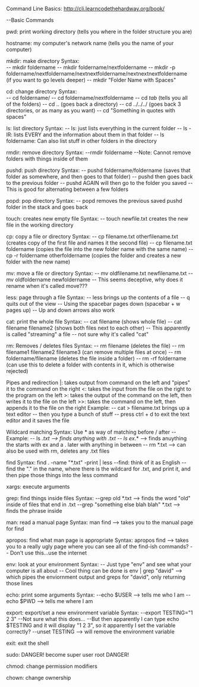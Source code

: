 Command Line Basics:  http://cli.learncodethehardway.org/book/

--Basic Commands

pwd:  print working directory (tells you where in the folder structure you are)

hostname:  my computer's network name (tells you the name of your computer)

mkdir:  make directory
	Syntax:  
		-- mkdir foldername
		-- mkdir foldername/nextfoldername
		-- mkdir -p foldername/nextfoldername/nextnextfoldername/nextnextnextfoldername (if you want to go levels deeper)
		-- mkdir "Folder Name with Spaces"

cd:  change directory
	Syntax:  
		-- cd foldername/
		-- cd foldername/nextfoldername
		-- cd *tab* (tells you all of the folders)
		-- cd .. (goes back a directory)
		-- cd ../../../ (goes back 3 directories, or as many as you want)
		-- cd "Something in quotes with spaces"

ls:  list directory
	Syntax:
		-- ls:  just lists everything in the current folder
		-- ls -lR:  lists EVERY and the information about them in that folder
		-- ls foldername:  Can also list stuff in other folders in the directory

rmdir:  remove directory
	Syntax: 
		--rmdir foldername
		--Note:  Cannot remove folders with things inside of them

pushd:  push directory
	Syntax:
		-- pushd foldername/foldername (saves that folder as somewhere, and then goes to that folder)
		-- pushd then goes back to the previous folder
		-- pushd AGAIN will then go to the folder you saved
		-- This is good for alternating between a few folders

popd:  pop directory
	Syntax:
		-- popd removes the previous saved pushd folder in the stack and goes back

touch:  creates new empty file
	Syntax:
		-- touch newfile.txt creates the new file in the working directory

cp:  copy a file or directory
	Syntax:
		-- cp filename.txt otherfilename.txt (creates copy of the first file and names it the second file)
		-- cp filename.txt foldername (copies the file into the new folder name with the same name)
		-- cp -r foldername otherfoldername (copies the folder and creates a new folder with the new name)

mv:  move a file or directory
	Syntax:
		-- mv oldfilename.txt newfilename.txt
		-- mv oldfoldername newfoldername
		-- This seems deceptive, why does it rename when it's called move???

less:  page through a file
	Syntax:
		-- less brings up the contents of a file
		-- q quits out of the view
		-- Using the spacebar pages down (spacebar + w pages up)
		-- Up and down arrows also work

cat:  print the whole file
	Syntax:
		-- cat filename (shows whole file)
		-- cat filename filename2 (shows both files next to each other)
		-- This apparently is called "streaming" a file -- not sure why it's called "cat"

rm:  Removes / deletes files
	Syntax:
		-- rm filename (deletes the file)
		-- rm filename1 filename2 filename3 (can remove multiple files at once)
		-- rm foldername/filename (deletes the file inside a folder)
		-- rm -rf foldername (can use this to delete a folder with contents in it, which is otherwise rejected)

Pipes and redirection
	|:  takes output from command on the left and "pipes" it to the command on the right
	<:  takes the input from the file on the right to the program on the left
	>:  takes the output of the command on the left, then writes it to the file on the left
	>>:   takes the command on the left, then appends it to the file on the right
	Example:
		-- cat > filename.txt brings up a text editor
		-- then you type a bunch of stuff
		-- press ctrl + d to exit the text editor and it saves the file

Wildcard matching
	Syntax: Use * as way of matching before / after
		--Example:
			-- ls *.txt --> finds anything with .txt
			-- ls ex*.* --> finds anuything the starts with ex and a . later with anything in between
			-- rm *.txt --> can also be used with rm, deletes any .txt files

find
	Syntax: find . -name "*.txt" -print | less
		--find:  think of it as English
		--find the "." in the name, where there is the wildcard for .txt, and print it, and then pipe those things into the less command

xargs: execute arguments

grep:  find things inside files
	Syntax:
		--grep old *.txt --> finds the word "old" inside of files that end in .txt
		--grep "something else blah blah" *.txt --> finds the phrase inside


man:  read a manual page
	Syntax:  man find --> takes you to the manual page for find

apropos:  find what man page is appropriate
	Syntax:  apropos find --> takes you to a really ugly page where you can see all of the find-ish commands?
		-- Don't use this...use the internet

env:  look at your environment
	Syntax:
		-- Just type "env" and see what your computer is all about
		-- Cool thing can be done is env | grep "david" --> which pipes the enviornment output and greps for "david", only returning those lines

echo:  print some arguments
	Syntax:
		--echo $USER --> tells me who I am
		--echo $PWD --> tells me where I am

export:  export/set a new environment variable
	Syntax:
		--export TESTING="1 2 3"
		--Not sure what this does...
		--But then apparently I can type echo $TESTING and it will display "1 2 3", so it apparently I set the variable correctly?
		--unset TESTING --> will remove the environment variable

exit:  exit the shell

sudo:  DANGER! become super user root DANGER!

chmod:  change permission modifiers

chown:  change ownership